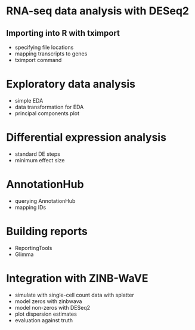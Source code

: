 #  RNA-seq data analysis with DESeq2
## Importing into R with tximport
- specifying file locations
- mapping transcripts to genes
- tximport command

# Exploratory data analysis
- simple EDA
- data transformation for EDA
- principal components plot

# Differential expression analysis
- standard DE steps
- minimum effect size

# AnnotationHub
- querying AnnotationHub
- mapping IDs

# Building reports
- ReportingTools
- Glimma

# Integration with ZINB-WaVE
- simulate with single-cell count data with splatter
- model zeros with zinbwava
- model non-zeros with DESeq2
- plot dispersion estimates
- evaluation against truth
